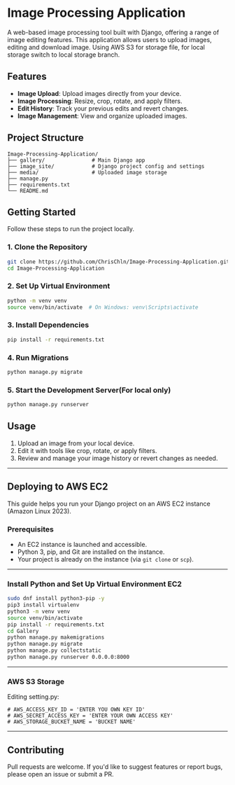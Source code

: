 # Image Processing Application

A web-based image processing tool built with Django, offering a range of image editing features. This application allows users to upload images, editing and download image. Using AWS S3 for storage file, for local storage switch to local storage branch.

## Features

- **Image Upload**: Upload images directly from your device.
- **Image Processing**: Resize, crop, rotate, and apply filters.
- **Edit History**: Track your previous edits and revert changes.
- **Image Management**: View and organize uploaded images.

## Project Structure

```
Image-Processing-Application/
├── gallery/               # Main Django app
├── image_site/            # Django project config and settings
├── media/                 # Uploaded image storage
├── manage.py             
├── requirements.txt       
└── README.md              
```

## Getting Started

Follow these steps to run the project locally.

### 1. Clone the Repository

```bash
git clone https://github.com/ChrisChln/Image-Processing-Application.git
cd Image-Processing-Application
```

### 2. Set Up Virtual Environment

```bash
python -m venv venv
source venv/bin/activate  # On Windows: venv\Scripts\activate
```

### 3. Install Dependencies

```bash
pip install -r requirements.txt
```

### 4. Run Migrations

```bash
python manage.py migrate
```

### 5. Start the Development Server(For local only)

```bash
python manage.py runserver
```

## Usage

1. Upload an image from your local device.
2. Edit it with tools like crop, rotate, or apply filters.
3. Review and manage your image history or revert changes as needed.

---

## Deploying to AWS EC2

This guide helps you run your Django project on an AWS EC2 instance (Amazon Linux 2023).

### Prerequisites

- An EC2 instance is launched and accessible.
- Python 3, pip, and Git are installed on the instance.
- Your project is already on the instance (via `git clone` or `scp`).


---

### Install Python and Set Up Virtual Environment EC2

```bash
sudo dnf install python3-pip -y
pip3 install virtualenv
python3 -m venv venv
source venv/bin/activate
pip install -r requirements.txt
cd Gallery
python manage.py makemigrations
python manage.py migrate
python manage.py collectstatic
python manage.py runserver 0.0.0.0:8000
```

---
### AWS S3 Storage
Editing setting.py:
```
# AWS_ACCESS_KEY_ID = 'ENTER YOU OWN KEY ID'  
# AWS_SECRET_ACCESS_KEY = 'ENTER YOUR OWN ACCESS KEY'  
# AWS_STORAGE_BUCKET_NAME = 'BUCKET NAME'  
```

---

## Contributing

Pull requests are welcome. If you'd like to suggest features or report bugs, please open an issue or submit a PR.



